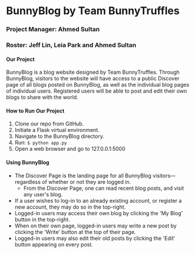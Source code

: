 # BunnyBlog by Team BunnyTruffles
### Project Manager: Ahmed Sultan
### Roster: Jeff Lin, Leia Park and Ahmed Sultan

#### Our Project
BunnyBlog is a blog website designed by Team BunnyTruffles. Through BunnyBlog, visitors to the website will have access to a public Discover page of all blogs posted on BunnyBlog, as well as the individual blog pages of individual users. Registered users will be able to post and edit their own blogs to share with the world.

#### How to Run Our Project
1. Clone our repo from GitHub.
2. Initiate a Flask virtual environment.
3. Navigate to the BunnyBlog directory.
4. Run: `$ python app.py`
5. Open a web browser and go to 127.0.0.1:5000

#### Using BunnyBlog
- The Discover Page is the landing page for all BunnyBlog visitors—regardless of whether or not they are logged in.
  - From the Discover Page, one can read recent blog posts, and visit any user's blog.
- If a user wishes to log-in to an already existing account, or register a new account, they may do so in the top-right.
- Logged-in users may access their own blog by clicking the 'My Blog' button in the top-right.
- When on their own page, logged-in users may write a new post by clicking the 'Write' button at the top of their page.
- Logged-in users may also edit their old posts by clicking the 'Edit' button appearing on every post.
